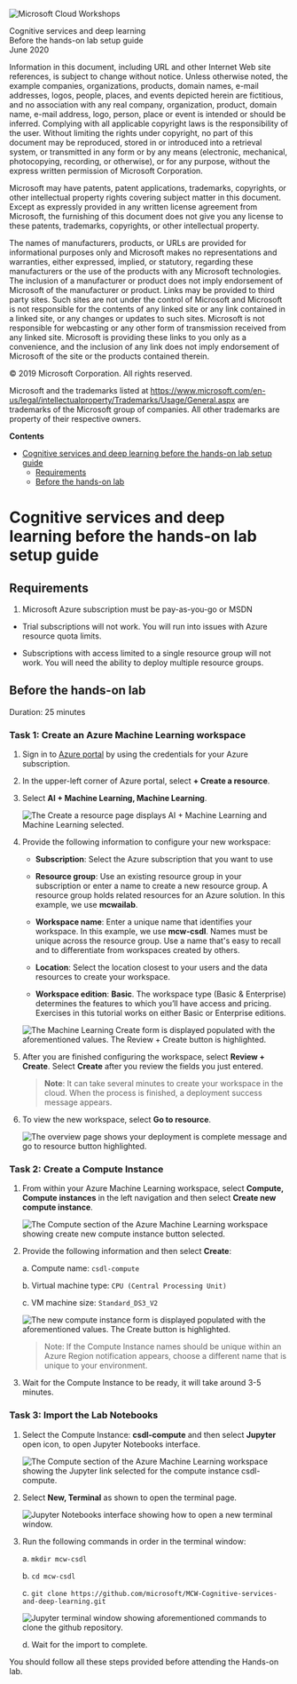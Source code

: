 ![Microsoft Cloud Workshops](https://github.com/Microsoft/MCW-Template-Cloud-Workshop/raw/master/Media/ms-cloud-workshop.png 'Microsoft Cloud Workshops')

<div class="MCWHeader1">
Cognitive services and deep learning
</div>

<div class="MCWHeader2">
Before the hands-on lab setup guide
</div>

<div class="MCWHeader3">
June 2020
</div>

Information in this document, including URL and other Internet Web site references, is subject to change without notice. Unless otherwise noted, the example companies, organizations, products, domain names, e-mail addresses, logos, people, places, and events depicted herein are fictitious, and no association with any real company, organization, product, domain name, e-mail address, logo, person, place or event is intended or should be inferred. Complying with all applicable copyright laws is the responsibility of the user. Without limiting the rights under copyright, no part of this document may be reproduced, stored in or introduced into a retrieval system, or transmitted in any form or by any means (electronic, mechanical, photocopying, recording, or otherwise), or for any purpose, without the express written permission of Microsoft Corporation.

Microsoft may have patents, patent applications, trademarks, copyrights, or other intellectual property rights covering subject matter in this document. Except as expressly provided in any written license agreement from Microsoft, the furnishing of this document does not give you any license to these patents, trademarks, copyrights, or other intellectual property.

The names of manufacturers, products, or URLs are provided for informational purposes only and Microsoft makes no representations and warranties, either expressed, implied, or statutory, regarding these manufacturers or the use of the products with any Microsoft technologies. The inclusion of a manufacturer or product does not imply endorsement of Microsoft of the manufacturer or product. Links may be provided to third party sites. Such sites are not under the control of Microsoft and Microsoft is not responsible for the contents of any linked site or any link contained in a linked site, or any changes or updates to such sites. Microsoft is not responsible for webcasting or any other form of transmission received from any linked site. Microsoft is providing these links to you only as a convenience, and the inclusion of any link does not imply endorsement of Microsoft of the site or the products contained therein.

© 2019 Microsoft Corporation. All rights reserved.

Microsoft and the trademarks listed at <https://www.microsoft.com/en-us/legal/intellectualproperty/Trademarks/Usage/General.aspx> are trademarks of the Microsoft group of companies. All other trademarks are property of their respective owners.

**Contents**

<!-- TOC -->

- [Cognitive services and deep learning before the hands-on lab setup guide](#cognitive-services-and-deep-learning-before-the-hands-on-lab-setup-guide)
  - [Requirements](#requirements)
  - [Before the hands-on lab](#before-the-hands-on-lab)

<!-- /TOC -->

# Cognitive services and deep learning before the hands-on lab setup guide

## Requirements

1. Microsoft Azure subscription must be pay-as-you-go or MSDN

 - Trial subscriptions will not work. You will run into issues with Azure resource quota limits.

 - Subscriptions with access limited to a single resource group will not work. You will need the ability to deploy multiple resource groups.

## Before the hands-on lab

Duration: 25 minutes

### Task 1: Create an Azure Machine Learning workspace

1. Sign in to [Azure portal](https://portal.azure.com) by using the credentials for your Azure subscription.

2. In the upper-left corner of Azure portal, select **+ Create a resource**.

3. Select **AI + Machine Learning, Machine Learning**.

      ![The Create a resource page displays AI + Machine Learning and Machine Learning selected.](images/01.png 'Open Create Azure Machine Learning Workspace')

4. Provide the following information to configure your new workspace:

   - **Subscription**: Select the Azure subscription that you want to use

   - **Resource group**: Use an existing resource group in your subscription or enter a name to create a new resource group. A resource group holds related resources for an Azure solution. In this example, we use **mcwailab**.
  
   - **Workspace name**: Enter a unique name that identifies your workspace. In this example, we use **mcw-csdl**. Names must be unique across the resource group. Use a name that's easy to recall and to differentiate from workspaces created by others.

   - **Location**: Select the location closest to your users and the data resources to create your workspace.

   - **Workspace edition**: **Basic**. The workspace type (Basic & Enterprise) determines the features to which you’ll have access and pricing. Exercises in this tutorial works on either Basic or Enterprise editions.

   ![The Machine Learning Create form is displayed populated with the aforementioned values. The Review + Create button is highlighted.](images/02.png 'Create Azure Machine Learning Workspace page')

5. After you are finished configuring the workspace, select **Review + Create**. Select **Create** after you review the fields you just entered.

    > **Note**: It can take several minutes to create your workspace in the cloud. When the process is finished, a deployment success message appears.

6. To view the new workspace, select **Go to resource**.

   ![The overview page shows your deployment is complete message and go to resource button highlighted.](images/03.png 'Go to Azure Machine Learning workspace')

### Task 2: Create a Compute Instance

1. From within your Azure Machine Learning workspace, select **Compute, Compute instances** in the left navigation and then select **Create new compute instance**.

   ![The Compute section of the Azure Machine Learning workspace showing create new compute instance button selected.](images/04.png 'Create New Compute Instance')

2. Provide the following information and then select **Create**:

    a. Compute name: `csdl-compute`

    b. Virtual machine type: `CPU (Central Processing Unit)`

    c. VM machine size: `Standard_DS3_V2`

   ![The new compute instance form is displayed populated with the aforementioned values. The Create button is highlighted.](images/05.png 'Create New Compute Instance')

   > Note: If the Compute Instance names should be unique within an Azure Region notification appears, choose a different name that is unique to your environment.
  
3. Wait for the Compute Instance to be ready, it will take around 3-5 minutes.

### Task 3: Import the Lab Notebooks

1. Select the Compute Instance: **csdl-compute** and then select **Jupyter** open icon, to open Jupyter Notebooks interface.

   ![The Compute section of the Azure Machine Learning workspace showing the Jupyter link selected for the compute instance csdl-compute.](images/06.png 'Open Jupyter Notebooks')

2. Select **New, Terminal** as shown to open the terminal page.

   ![Jupyter Notebooks interface showing how to open a new terminal window.](images/07.png 'Open Terminal Window')
  
3. Run the following commands in order in the terminal window:

   a. `mkdir mcw-csdl`

   b. `cd mcw-csdl`

   c. `git clone https://github.com/microsoft/MCW-Cognitive-services-and-deep-learning.git`

      ![Jupyter terminal window showing aforementioned commands to clone the github repository.](images/08.png 'Import Repository')

   d. Wait for the import to complete.

You should follow all these steps provided before attending the Hands-on lab.
